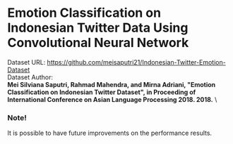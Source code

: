 # Emotion Classification on Indonesian Twitter Data Using Convolutional Neural Network

Dataset URL: https://github.com/meisaputri21/Indonesian-Twitter-Emotion-Dataset \
Dataset Author: \
__Mei Silviana Saputri, Rahmad Mahendra, and Mirna Adriani, "Emotion Classification on Indonesian Twitter Dataset", in Proceeding of International Conference on Asian Language Processing 2018. 2018.__ \

### Note!
It is possible to have future improvements on the performance results.
